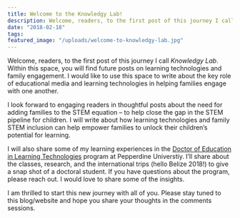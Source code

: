 ```yaml
---
title: Welcome to the Knowledgy Lab!
description: Welcome, readers, to the first post of this journey I call Knowledgy Lab. Within this space, you will find future posts on learning technologies and family engagement.
date: "2018-02-18"
tags:
featured_image: "/uploads/welcome-to-knowledgy-lab.jpg"
---
```

Welcome, readers, to the first post of this journey I call *_Knowledgy Lab_*. Within this space, you will find future posts on learning technologies and family engagement. I would like to use this space to write about the key role of educational media and learning technologies in helping families engage with one another.

I look forward to engaging readers in thoughtful posts about the need for adding families to the STEM equation – to help close the gap in the STEM pipeline for children. I will write about how learning technologies and family STEM inclusion can help empower families to unlock their children’s potential for learning.

I will also share some of my learning experiences in the <a href="https://gsep.pepperdine.edu/doctorate-learning-technologies/admission-requirements/">Doctor of Education in Learning Technologies</a> program at Pepperdine Universtiy. I’ll share about the classes, research, and the international trips (hello Belize 2018!) to give a snap shot of a doctoral student. If you have questions about the program, please reach out. I would love to share some of the insights.

I am thrilled to start this new journey with all of you. Please stay tuned to this blog/website and hope you share your thoughts in the comments sessions.